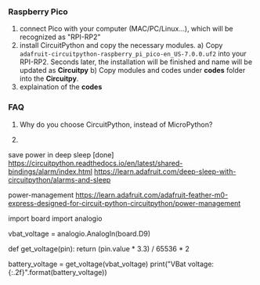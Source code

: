### Raspberry Pico
1. connect Pico with your computer (MAC/PC/Linux...), which will be recognized as "RPI-RP2"
2. install CircuitPython and copy the necessary modules.
  a) Copy `adafruit-circuitpython-raspberry_pi_pico-en_US-7.0.0.uf2` into your RPI-RP2. Seconds later, the installation will be finished and name will be updated as **Circuitpy**
  b) Copy modules and codes under **codes** folder into the **Circuitpy**.
3. explaination of the **codes**



### FAQ
1. Why do you choose CircuitPython, instead of MicroPython?

2.




save power in deep sleep  [done]
https://circuitpython.readthedocs.io/en/latest/shared-bindings/alarm/index.html
https://learn.adafruit.com/deep-sleep-with-circuitpython/alarms-and-sleep

power-management
https://learn.adafruit.com/adafruit-feather-m0-express-designed-for-circuit-python-circuitpython/power-management

import board
import analogio

vbat_voltage = analogio.AnalogIn(board.D9)


def get_voltage(pin):
    return (pin.value * 3.3) / 65536 * 2


battery_voltage = get_voltage(vbat_voltage)
print("VBat voltage: {:.2f}".format(battery_voltage))

